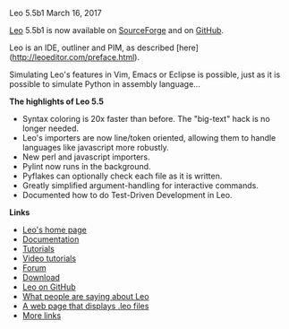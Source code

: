 Leo 5.5b1 March 16, 2017

[Leo](http://leoeditor.com/) 5.5b1 is now available on [SourceForge](http://sourceforge.net/projects/leo/files/Leo/) and on [GitHub](https://github.com/leo-editor/leo-editor).

Leo is an IDE, outliner and PIM, as described [here] (http://leoeditor.com/preface.html).

Simulating Leo's features in Vim, Emacs or Eclipse is possible, just as it is possible to simulate Python in assembly language...

**The highlights of Leo 5.5**

- Syntax coloring is 20x faster than before.
  The "big-text" hack is no longer needed.
- Leo's importers are now line/token oriented, allowing them
  to handle languages like javascript more robustly.
- New perl and javascript importers.
- Pylint now runs in the background.
- Pyflakes can optionally check each file as it is written.
- Greatly simplified argument-handling for interactive commands.
- Documented how to do Test-Driven Development in Leo.

**Links**

- [Leo's home page](http://leoeditor.com)
- [Documentation](http://leoeditor.com/leo_toc.html)
- [Tutorials](http://leoeditor.com/tutorial.html)
- [Video tutorials](http://leoeditor.com/screencasts.html)
- [Forum](http://groups.google.com/group/leo-editor)
- [Download](http://sourceforge.net/projects/leo/files/)
- [Leo on GitHub](https://github.com/leo-editor/leo-editor)
- [What people are saying about Leo](http://leoeditor.com/testimonials.html)
- [A web page that displays .leo files](http://leoeditor.com/load-leo.html)
- [More links](http://leoeditor.com/leoLinks.html)
